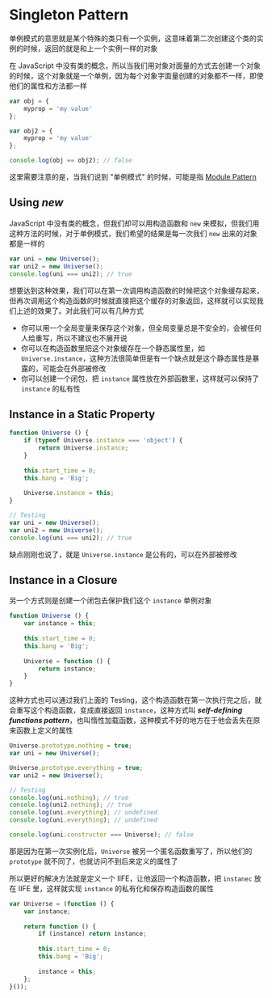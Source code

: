 # Singleton Pattern

单例模式的意思就是某个特殊的类只有一个实例，这意味着第二次创建这个类的实例的时候，返回的就是和上一个实例一样的对象

在 JavaScript 中没有类的概念，所以当我们用对象对面量的方式去创建一个对象的时候，这个对象就是一个单例，因为每个对象字面量创建的对象都不一样，即使他们的属性和方法都一样

```javascript
var obj = {
    myprop = 'my value'
};

var obj2 = {
    myprop = 'my value'
};

console.log(obj == obj2); // false
```

这里需要注意的是，当我们说到 "单例模式" 的时候，可能是指 [Module Pattern](https://github.com/L-movingon/prepare-for-interview/blob/master/Books/JavaScript-Patterns/javascript-patterns-part-3.md#module-pattern)

## Using *new*

JavaScript 中没有类的概念，但我们却可以用构造函数和 `new` 来模拟，但我们用这种方法的时候，对于单例模式，我们希望的结果是每一次我们 `new` 出来的对象都是一样的

```javascript
var uni = new Universe();
var uni2 = new Universe();
console.log(uni === uni2); // true
```

想要达到这种效果，我们可以在第一次调用构造函数的时候把这个对象缓存起来，但再次调用这个构造函数的时候就直接把这个缓存的对象返回，这样就可以实现我们上述的效果了。对此我们可以有几种方式

- 你可以用一个全局变量来保存这个对象，但全局变量总是不安全的，会被任何人给重写，所以不建议也不展开说
- 你可以在构造函数里把这个对象缓存在一个静态属性里，如 `Universe.instance`，这种方法很简单但是有一个缺点就是这个静态属性是暴露的，可能会在外部被修改
- 你可以创建一个闭包，把 `instance` 属性放在外部函数里，这样就可以保持了 `instance` 的私有性

## Instance in a Static Property

```javascript
function Universe () {
    if (typeof Universe.instance === 'object') {
        return Universe.instance;
    }
    
    this.start_time = 0;
    this.bang = 'Big';
    
    Universe.instance = this;
}

// Testing
var uni = new Universe();
var uni2 = new Universe();
console.log(uni === uni2); // true
```

缺点刚刚也说了，就是 `Universe.instance` 是公有的，可以在外部被修改

## Instance in a Closure

另一个方式则是创建一个闭包去保护我们这个 `instance` 单例对象

```javascript
function Universe () {
    var instance = this;
    
    this.start_time = 0;
    this.bang = 'Big';
    
    Universe = function () {
        return instance;
    }
}
```

这种方式也可以通过我们上面的 Testing，这个构造函数在第一次执行完之后，就会重写这个构造函数，变成直接返回 `instance`，这种方式叫 **_self-defining functions pattern_**，也叫惰性加载函数，这种模式不好的地方在于他会丢失在原来函数上定义的属性

```javascript
Universe.prototype.nothing = true;
var uni = new Universe();

Universe.prototype.everything = true;
var uni2 = new Universe();

// Testing
console.log(uni.nothing); // true
console.log(uni2.nothing); // true
console.log(uni.everything); // undefined
console.log(uni.everything); // undefined

console.log(uni.constructor === Universe); // false
```

那是因为在第一次实例化后，`Universe` 被另一个匿名函数重写了，所以他们的 `prototype` 就不同了，也就访问不到后来定义的属性了

所以更好的解决方法就是定义一个 IIFE，让他返回一个构造函数，把 `instanec` 放在 IIFE 里，这样就实现 `instance` 的私有化和保存构造函数的属性

```javascript
var Universe = (function () {
    var instance;
    
    return function () {
        if (instance) return instance;
        
        this.start_time = 0;
        this.bang = 'Big';
        
        instance = this;
    };
}());
```
